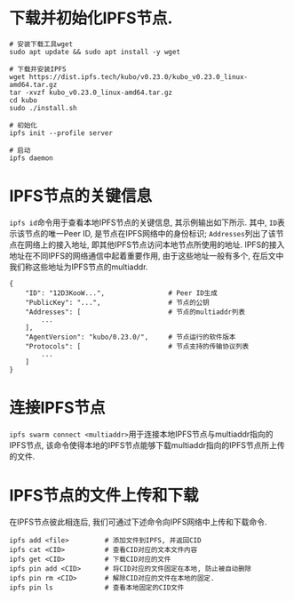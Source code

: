 # 下载并初始化IPFS节点.
```shell
# 安装下载工具wget
sudo apt update && sudo apt install -y wget

# 下载并安装IPFS
wget https://dist.ipfs.tech/kubo/v0.23.0/kubo_v0.23.0_linux-amd64.tar.gz
tar -xvzf kubo_v0.23.0_linux-amd64.tar.gz
cd kubo
sudo ./install.sh

# 初始化
ipfs init --profile server

# 启动
ipfs daemon
```

# IPFS节点的关键信息
`ipfs id`命令用于查看本地IPFS节点的关键信息, 其示例输出如下所示. 其中, `ID`表示该节点的唯一Peer ID, 是节点在IPFS网络中的身份标识; `Addresses`列出了该节点在网络上的接入地址, 即其他IPFS节点访问本地节点所使用的地址. IPFS的接入地址在不同IPFS的网络通信中起着重要作用, 由于这些地址一般有多个, 在后文中我们称这些地址为IPFS节点的multiaddr.
```shell
{
    "ID": "12D3KooW...",                # Peer ID生成
    "PublicKey": "...",                 # 节点的公钥
    "Addresses": [                      # 节点的multiaddr列表
        ...
    ],
    "AgentVersion": "kubo/0.23.0/",     # 节点运行的软件版本
    "Protocols": [                      # 节点支持的传输协议列表
        ...
    ]
}
```

# 连接IPFS节点
`ipfs swarm connect <multiaddr>`用于连接本地IPFS节点与multiaddr指向的IPFS节点, 该命令使得本地的IPFS节点能够下载multiaddr指向的IPFS节点所上传的文件.

# IPFS节点的文件上传和下载
在IPFS节点彼此相连后, 我们可通过下述命令向IPFS网络中上传和下载命令.
```shell
ipfs add <file>	        # 添加文件到IPFS, 并返回CID
ipfs cat <CID>	        # 查看CID对应的文本文件内容
ipfs get <CID>	        # 下载CID对应的文件
ipfs pin add <CID>	    # 将CID对应的文件固定在本地, 防止被自动删除
ipfs pin rm <CID>       # 解除CID对应的文件在本地的固定.
ipfs pin ls	            # 查看本地固定的CID文件
```